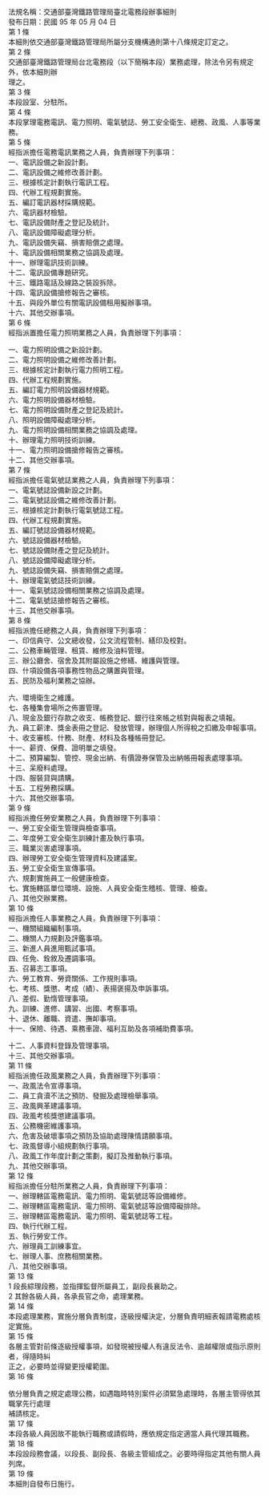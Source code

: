 法規名稱：交通部臺灣鐵路管理局臺北電務段辦事細則  
發布日期：民國 95 年 05 月 04 日  
第 1 條  
本細則依交通部臺灣鐵路管理局所屬分支機構通則第十八條規定訂定之。  
第 2 條  
交通部臺灣鐵路管理局台北電務段（以下簡稱本段）業務處理，除法令另有規定外，依本細則辦  
理之。  
第 3 條  
本段設室、分駐所。  
第 4 條  
本段掌理電務電訊、電力照明、電氣號誌、勞工安全衛生、總務、政風、人事等業務。  
第 5 條  
經指派擔任電務電訊業務之人員，負責辦理下列事項：  
一、電訊設備之新設計劃。  
二、電訊設備之維修改善計劃。  
三、根據核定計劃執行電訊工程。  
四、代辦工程規劃實施。  
五、編訂電訊器材採購規範。  
六、電訊器材檢驗。  
七、電訊設備財產之登記及統計。  
八、電訊設備障礙處理分析。  
九、電訊設備失竊、損害賠償之處理。  
十、電訊設備相關業務之協調及處理。  
十一、辦理電訊技術訓練。  
十二、電訊設備專題研究。  
十三、鐵路電話及線路之裝設拆除。  
十四、電訊設備搶修報告之審核。  
十五、與段外單位有關電訊設備租用擬辦事項。  
十六、其他交辦事項。  
第 6 條  
經指派置擔任電力照明業務之人員，負責辦理下列事項：  


一、電力照明設備之新設計劃。  
二、電力照明設備之維修改善計劃。  
三、根據核定計劃執行電力照明工程。  
四、代辦工程規劃實施。  
五、編訂電力照明設備器材規範。  
六、電力照明設備器材檢驗。  
七、電力照明設備財產之登記及統計。  
八、照明設備障礙處理分析。  
九、電力照明設備相關業務之協調及處理。  
十、辦理電力照明技術訓練。  
十一、電力照明設備搶修報告之審核。  
十二、其他交辦事項。  
第 7 條  
經指派擔任電氣號誌業務之人員，負責辦理下列事項：  
一、電氣號誌設備新設之計劃。  
二、電氣號誌設備之維修改善計劃。  
三、根據核定計劃執行電氣號誌工程。  
四、代辦工程規劃實施。  
五、編訂號誌設備器材規範。  
六、號誌設備器材檢驗。  
七、號誌設備財產之登記及統計。  
八、號誌設備障礙處理分析。  
九、號誌設備失竊、損害賠償之處理。  
十、辦理電氣號誌技術訓練。  
十一、電氣號誌設備相關業務之協調及處理。  
十二、電氣號誌搶修報告之審核。  
十三、其他交辦事項。  
第 8 條  
經指派擔任總務之人員，負責辦理下列事項：  
一、印信典守、公文總收發，公文流程管制、繕印及校對。  
二、公務車輛管理、租賃、維修及油料管理。  
三、辦公廳舍、宿舍及其附屬設施之修繕、維護與管理。  
四、什項設備各項事務性物品之購置與管理。  
五、民防及福利業務之協辦。  


六、環境衛生之維護。  
七、各種集會場所之佈置管理。  
八、現金及銀行存款之收支、帳務登記、銀行往來帳之核對與報表之填報。  
九、員工薪津、獎金表冊之登記、發放管理，辦理個人所得稅之扣繳及申報事項。  
十、收支審核、什務、財產、材料及各種帳冊登記。  
十一、薪資、保費、證明單之填發。  
十二、預算編製、管控、現金出納、有價證券保管及出納帳冊報表處理事項。  
十三、呆廢料處理。  
十四、服裝貸與請購。  
十五、工程勞務採購。  
十六、其他交辦事項。  
第 9 條  
經指派擔任勞安業務之人員，負責辦理下列事項：  
一、勞工安全衛生管理與檢查事項。  
二、年度勞工安全衛生訓練計畫及執行事項。  
三、職業災害處理事項。  
四、辦理勞工安全衛生管理資料及建議案。  
五、勞工安全衛生宣傳事項。  
六、規劃實施員工一般健康檢查。  
七、實施轄區單位環境、設施、人員安全衛生稽核、管理、檢查。  
八、其他交辦業務。  
第 10 條  
經指派擔任人事業務之人員，負責辦理下列事項：  
一、機關組織編制事項。  
二、機關人力規劃及評鑑事項。  
三、新進人員進用甄試事項。  
四、任免、銓敘及遷調事項。  
五、召募志工事項。  
六、勞工教育、勞資關係、工作規則事項。  
七、考核、獎懲、考成（績）、表揚褒揚及申訴事項。  
八、差假、勤惰管理事項。  
九、訓練、進修、講習、出國、考察事項。  
十、退休、離職、資遣、撫卹事項。  
十一、保險、待遇、乘務車證、福利互助及各項補助費事項。  


十二、人事資料登錄及管理事項。  
十三、其他交辦事項。  
第 11 條  
經指派擔任政風業務之人員，負責辦理下列事項：  
一、政風法令宣導事項。  
二、員工貪瀆不法之預防、發掘及處理檢舉事項。  
三、政風興革建議事項。  
四、政風考核獎懲建議事項。  
五、公務機密維護事項。  
六、危害及破壞事項之預防及協助處理陳情請願事項。  
七、政風督導小組規劃執行事項。  
八、政風工作年度計劃之策劃，擬訂及推動執行事項。  
九、其他交辦事項。  
第 12 條  
經指派擔任分駐所業務之人員，負責辦理下列事項：  
一、辦理轄區電務電訊、電力照明、電氣號誌等設備維修。  
二、辦理轄區電務電訊、電力照明、電氣號誌等設備障礙排除。  
三、辦理轄區電務電訊、電力照明、電氣號誌等工程。  
四、執行代辦工程。  
五、執行勞安工作。  
六、辦理員工訓練事宜。  
七、辦理人事、庶務相關業務。  
八、其他交辦事項。  
第 13 條  
1 段長綜理段務，並指揮監督所屬員工，副段長襄助之。  
2 其餘各級人員，各承長官之命，處理業務。  
第 14 條  
本段處理業務，實施分層負責制度，逐級授權決定，分層負責明細表報請電務處核定實施。  
第 15 條  
各層主管對前條逐級授權事項，如發現被授權人有違反法令、逾越權限或指示原則者，得隨時糾  
正之，必要時並得變更授權範圍。  
第 16 條  


依分層負責之規定處理公務，如遇臨時特別案件必須緊急處理時，各層主管得依其職掌先行處理  
補請核定。  
第 17 條  
本段各級人員因故不能執行職務或請假時，應依規定指定適當人員代理其職務。  
第 18 條  
本段設段務會議，以段長、副段長、各級主管組成之。必要時得指定其他有關人員列席。  
第 19 條  
本細則自發布日施行。  


